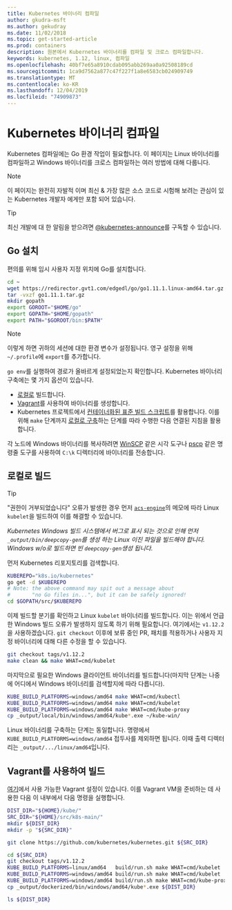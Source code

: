 ```yaml
---
title: Kubernetes 바이너리 컴파일
author: gkudra-msft
ms.author: gekudray
ms.date: 11/02/2018
ms.topic: get-started-article
ms.prod: containers
description: 원본에서 Kubernetes 바이너리를 컴파일 및 크로스 컴파일합니다.
keywords: kubernetes, 1.12, linux, 컴파일
ms.openlocfilehash: 40bf7e65a8910cdab095abb269aa0a92508189cd
ms.sourcegitcommit: 1ca9d7562a877c47f227f1a8e6583cb024909749
ms.translationtype: MT
ms.contentlocale: ko-KR
ms.lasthandoff: 12/04/2019
ms.locfileid: "74909873"
---
```

# <a name="compiling-kubernetes-binaries"></a>Kubernetes 바이너리 컴파일 #
Kubernetes 컴파일에는 Go 환경 작업이 필요합니다. 이 페이지는 Linux 바이너리를 컴파일하고 Windows 바이너리를 크로스 컴파일하는 여러 방법에 대해 다룹니다.
> [!NOTE] 
> 이 페이지는 완전히 자발적 이며 최신 & 가장 많은 소스 코드로 시험해 보려는 관심이 있는 Kubernetes 개발자 에게만 포함 되어 있습니다.

> [!tip]
> 최신 개발에 대 한 알림을 받으려면 [@kubernetes-announce](https://groups.google.com/forum/#!forum/kubernetes-announce)를 구독할 수 있습니다.

## <a name="installing-go"></a>Go 설치 ##
편의를 위해 임시 사용자 지정 위치에 Go를 설치합니다.

```bash
cd ~
wget https://redirector.gvt1.com/edgedl/go/go1.11.1.linux-amd64.tar.gz -O go1.11.1.tar.gz
tar -vxzf go1.11.1.tar.gz
mkdir gopath
export GOROOT="$HOME/go"
export GOPATH="$HOME/gopath"
export PATH="$GOROOT/bin:$PATH"
```

> [!Note]  
> 이렇게 하면 귀하의 세션에 대한 환경 변수가 설정됩니다. 영구 설정을 위해 `~/.profile`에 `export`를 추가합니다.

`go env`를 실행하여 경로가 올바르게 설정되었는지 확인합니다. Kubernetes 바이너리 구축에는 몇 가지 옵션이 있습니다.

  - [로컬로](#build-locally) 빌드합니다.
  - [Vagrant](#build-with-vagrant)를 사용하여 바이너리를 생성합니다.
  - Kubernetes 프로젝트에서 [컨테이너화된 표준 빌드 스크립트](https://github.com/kubernetes/kubernetes/tree/master/build#key-scripts)를 활용합니다. 이를 위해 `make` 단계까지 [로컬로 구축](#build-locally)하는 단계를 따라 수행한 다음 연결된 지침을 활용합니다.

각 노드에 Windows 바이너리를 복사하려면 [WinSCP](https://winscp.net/eng/download.php) 같은 시각 도구나 [pscp](https://www.chiark.greenend.org.uk/~sgtatham/putty/latest.html) 같은 명령줄 도구를 사용하여 `C:\k` 디렉터리에 바이너리를 전송합니다.


## <a name="building-locally"></a>로컬로 빌드 ##
> [!Tip]  
> "권한이 거부되었습니다" 오류가 발생한 경우 먼저 [`acs-engine`](https://github.com/Azure/acs-engine/blob/master/scripts/build-windows-k8s.sh#L176)의 메모에 따라 Linux `kubelet`을 빌드하여 이를 해결할 수 있습니다.
>  
> _Kubernetes Windows 빌드 시스템에서 버그로 표시 되는 것으로 인해 먼저 `_output/bin/deepcopy-gen`를 생성 하는 Linux 이진 파일을 빌드해야 합니다. Windows w/o로 빌드하면 빈 `deepcopy-gen`생성 됩니다._

먼저 Kubernetes 리포지토리를 검색합니다.

```bash
KUBEREPO="k8s.io/kubernetes"
go get -d $KUBEREPO
# Note: the above command may spit out a message about 
#       "no Go files in...", but it can be safely ignored!
cd $GOPATH/src/$KUBEREPO
```

이제 빌드할 분기를 확인하고 Linux `kubelet` 바이너리를 빌드합니다. 이는 위에서 언급한 Windows 빌드 오류가 발생하지 않도록 하기 위해 필요합니다. 여기에서는 `v1.12.2`을 사용하겠습니다. `git checkout` 이후에 보류 중인 PR, 패치를 적용하거나 사용자 지정 바이너리에 대해 다른 수정을 할 수 있습니다.

```bash
git checkout tags/v1.12.2
make clean && make WHAT=cmd/kubelet
```

마지막으로 필요한 Windows 클라이언트 바이너리를 빌드합니다(마지막 단계는 나중에 어디에서 Windows 바이너리를 검색할지에 따라 다릅니다).

```bash
KUBE_BUILD_PLATFORMS=windows/amd64 make WHAT=cmd/kubectl
KUBE_BUILD_PLATFORMS=windows/amd64 make WHAT=cmd/kubelet
KUBE_BUILD_PLATFORMS=windows/amd64 make WHAT=cmd/kube-proxy
cp _output/local/bin/windows/amd64/kube*.exe ~/kube-win/
```

Linux 바이너리를 구축하는 단계는 동일합니다. 명령에서 `KUBE_BUILD_PLATFORMS=windows/amd64` 접두사를 제외하면 됩니다. 이때 출력 디렉터리는 `_output/.../linux/amd64`입니다.


## <a name="build-with-vagrant"></a>Vagrant를 사용하여 빌드 ##
[여기](https://github.com/Microsoft/SDN/tree/master/Kubernetes/linux/vagrant)에서 사용 가능한 Vagrant 설정이 있습니다. 이를 Vagrant VM을 준비하는 데 사용한 다음 이 내부에서 다음 명령을 실행합니다.

```bash
DIST_DIR="${HOME}/kube/"
SRC_DIR="${HOME}/src/k8s-main/"
mkdir ${DIST_DIR}
mkdir -p "${SRC_DIR}"

git clone https://github.com/kubernetes/kubernetes.git ${SRC_DIR}

cd ${SRC_DIR}
git checkout tags/v1.12.2
KUBE_BUILD_PLATFORMS=linux/amd64   build/run.sh make WHAT=cmd/kubelet
KUBE_BUILD_PLATFORMS=windows/amd64 build/run.sh make WHAT=cmd/kubelet 
KUBE_BUILD_PLATFORMS=windows/amd64 build/run.sh make WHAT=cmd/kube-proxy 
cp _output/dockerized/bin/windows/amd64/kube*.exe ${DIST_DIR}

ls ${DIST_DIR}
```

